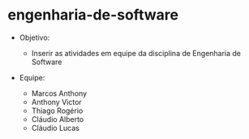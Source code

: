 # engenharia-de-software

- Objetivo:
  - Inserir as atividades em equipe da disciplina de Engenharia de Software

- Equipe:
  - Marcos Anthony
  - Anthony Victor
  - Thiago Rogério
  - Cláudio Alberto
  - Cláudio Lucas
